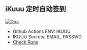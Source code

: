 ## iKuuu 定时自动签到

[![Doc](https://img.shields.io/badge/Doc-blue)](https://ewigl.github.io/notes/posts/202408/auto-checkin/)

- Github Actions ENV: IKUUU
- IKUUU Secrets: EMAIL, PASSWD
- [Check Runs](https://github.com/ewigl/ikuuu-auto-checkin/actions/workflows/Checkin.yml)
